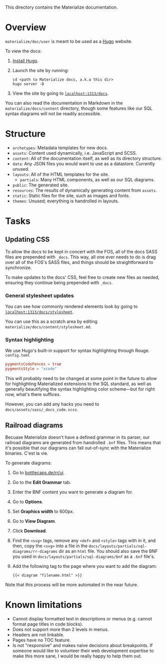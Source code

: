 This directory contains the Materialize documentation.

# Overview

`materialize/doc/user` is meant to be used as a [Hugo](https://gohugo.io) website.

To view the docs:

1. [Install Hugo](https://gohugo.io/getting-started/installing/).
1. Launch the site by running:

    ```shell
    cd <path to Materialize docs, a.k.a this dir>
    hugo server -D
    ```
1. View the site by going to [`localhost:1313/docs`](http://localhost:1313/docs).

You can also read the documentation in Markdown in the `materialize/docs/content` directory, though some features like our SQL syntax diagrams will not be readily accessible.

# Structure

- `archetypes`: Metadata templates for new docs.
- `assets`: Content used dynamically, i.e. JavaScript and SCSS.
- `content`: All of the documentation itself, as well as its directory structure.
- `data`: Any JSON files you would want to use as a datastore. Currently unused.
- `layouts`: All of the HTML templates for the site.
    - `partials`: Many HTML components, as well as our SQL diagrams.
- `public`: The generated site.
- `resources`: The results of dynamically generating content from `assets`.
- `static`: Static files for the site, such as images and fonts.
- `themes`: Unused; everything is handrolled in layouts.

# Tasks

## Updating CSS

To allow the docs to be kept in concert with the FOS, all of the docs SASS files are prepended with `_docs`. This way, all one ever needs to do is drag over all of the FOS's SASS files, and things should be straightforward to synchronize.

To make updates to the docs' CSS, feel free to create new files as needed, ensuring they continue being prepended with `_docs`.

### General stylesheet updates

You can see how commonly rendered elements look by going to [`localhost:1313/docs/stylesheet`](http://localhost:1313/docs).

You can use this as a scratch area by editing `materialize/docs/content/stylesheet.md`.

### Syntax highlighting

We use Hugo's built-in support for syntax highlighting through Rouge. `config.toml`

```toml
pygmentsCodeFences = true
pygmentsStyle = "xcode"
```

This will probably need to be changed at some point in the future to allow for highlighting Materialized extensions to the SQL standard, as well as generally beautifying the syntax highlighting color scheme––but for right now, what's there suffices.

However, you can add any hacks you need to `docs/assets/sass/_docs_code.scss`.

## Railroad diagrams

Becuase Materialize doesn't have a defined grammar in its parser, our railroad diagrams are generated from handrolled `.bnf` files. This means that it's possible that our diagrams can fall out-of-sync with the Materialize binaries. C'est la vie.

To generate diagrams:

1. Go to [bottlecaps.de/rr/ui](https://www.bottlecaps.de/rr/ui).
1. Go to the **Edit Grammar** tab.
1. Enter the BNF content you want to generate a diagram for.
1. Go to **Options**.
1. Set **Graphics width** to 600px.
1. Go to **View Diagram**.
1. Click **Download**.
1. Find the `<svg>` tags, remove any `<def>` and `<style>` tags with in it, and then, copy the `<svg>` into a file in the `docs/layouts/partials/sql-diagrams/rr-diagrams` dir as an `html` file. You should also save the BNF you used in `docs/layouts/partials/sql-diagrams/bnf` as a `.bnf` file's.
1. Add the following tag to the page where you want to add the diagram:

    ```shell
    {{< diagram "filename.html" >}}
    ```

Note that this process will be more automated in the near future.

# Known limitations

- Cannot display formatted text in descriptions or menus (e.g. cannot format page titles in code blocks).
- Does not support more than 2 levels in menus.
- Headers are not linkable.
- Pages have no TOC feature.
- Is not "responsive" and makes naive decisions about breakpoints. If someone would like to volunteer their web development expertise to make this more sane, I would be really happy to help them out.
